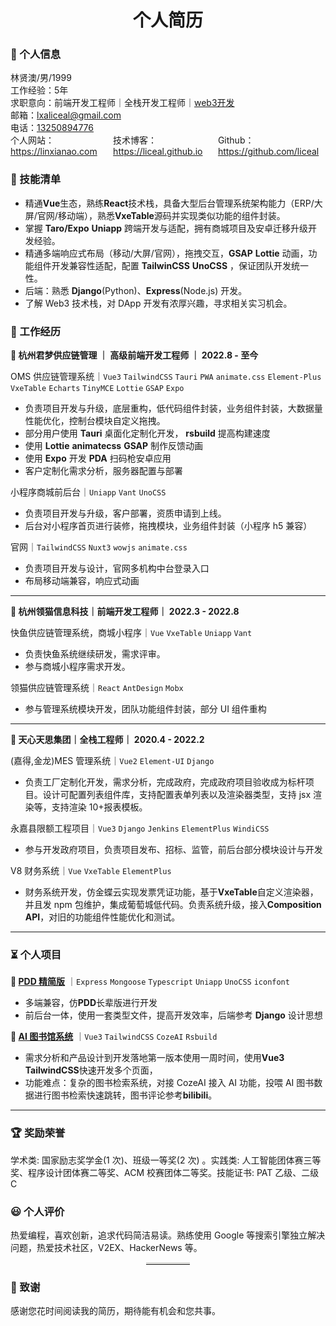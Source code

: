 <h1 style="text-align:center;">个人简历</h1>

### 👤 个人信息

<div>林贤澳/男/1999</div>
<div>工作经验：5年</div>
<div>求职意向：前端开发工程师｜全栈开发工程师｜<a href="https://t.me/liceal">web3开发</a></div>
<div>邮箱：<a href="mailto:lxaliceal@gmail.com">lxaliceal@gmail.com</a></div>
<div>电话：<a href="tel:13250894776">13250894776</a></div>
<div style="display:flex;justify-content: space-between;">
    <div>个人网站：<a href="https://linxianao.com">https://linxianao.com</a></div>
    <div>技术博客：<a href="https://liceal.github.io">https://liceal.github.io</a></div>
    <div>Github：<a href="https://liceal.github.io">https://github.com/liceal</a></div> 
</div>

### 🧾 技能清单

- 精通**Vue**生态，熟练**React**技术栈，具备大型后台管理系统架构能力（ERP/大屏/官网/移动端），熟悉**VxeTable**源码并实现类似功能的组件封装。
- 掌握 **Taro/Expo** **Uniapp** 跨端开发与适配，拥有商城项目及安卓迁移升级开发经验。
- 精通多端响应式布局（移动/大屏/官网），拖拽交互，**GSAP** **Lottie** 动画，功能组件开发兼容性适配，配置 **TailwinCSS** **UnoCSS** ，保证团队开发统一性。
- 后端：熟悉 **Django**(Python)、**Express**(Node.js) 开发。
- 了解 Web3 技术栈，对 DApp 开发有浓厚兴趣，寻求相关实习机会。

### 💼 工作经历

**🏢 杭州君梦供应链管理 ｜ 高级前端开发工程师 ｜ 2022.8 - 至今**

OMS 供应链管理系统｜`Vue3` `TailwindCSS` `Tauri` `PWA` `animate.css` `Element-Plus` `VxeTable` `Echarts` `TinyMCE` `Lottie` `GSAP` `Expo`

- 负责项目开发与升级，底层重构，低代码组件封装，业务组件封装，大数据量性能优化，控制台模块自定义拖拽。
- 部分用户使用 **Tauri** 桌面化定制化开发， **rsbuild** 提高构建速度
- 使用 **Lottie** **animatecss** **GSAP** 制作反馈动画
- 使用 **Expo** 开发 **PDA** 扫码枪安卓应用
- 客户定制化需求分析，服务器配置与部署

小程序商城前后台｜`Uniapp` `Vant` `UnoCSS`

- 负责项目开发与升级，客户部署，资质申请到上线。
- 后台对小程序首页进行装修，拖拽模块，业务组件封装（小程序 h5 兼容）

官网｜`TailwindCSS` `Nuxt3` `wowjs` `animate.css`

- 负责项目开发与设计，官网多机构中台登录入口
- 布局移动端兼容，响应式动画

---

**🏢 杭州领猫信息科技｜前端开发工程师｜ 2022.3 - 2022.8**

快鱼供应链管理系统，商城小程序｜`Vue` `VxeTable` `Uniapp` `Vant`

- 负责快鱼系统继续研发，需求评审。
- 参与商城小程序需求开发。

领猫供应链管理系统｜`React` `AntDesign` `Mobx`

- 参与管理系统模块开发，团队功能组件封装，部分 UI 组件重构

---

**🏢 天心天思集团｜全栈工程师｜ 2020.4 - 2022.2**

(嘉得,金龙)MES 管理系统｜`Vue2` `Element-UI` `Django`

- 负责工厂定制化开发，需求分析，完成政府，完成政府项目验收成为标杆项目。设计可配置列表组件库，支持配置表单列表以及渲染器类型，支持 jsx 渲染等，支持渲染 10+报表模板。

永嘉县限额工程项目｜`Vue3` `Django` `Jenkins` `ElementPlus` `WindiCSS`

- 参与开发政府项目，负责项目发布、招标、监管，前后台部分模块设计与开发

V8 财务系统｜`Vue` `VxeTable` `ElementPlus`

- 财务系统开发，仿金蝶云实现发票凭证功能，基于**VxeTable**自定义渲染器，并且发 npm 包维护，集成葡萄城低代码。负责系统升级，接入**Composition API**，对旧的功能组件性能优化和测试。

---

### ⏳ 个人项目

**📱 [PDD 精简版](https://github.com/liceal/mini-pdd)** ｜`Express` `Mongoose` `Typescript` `Uniapp` `UnoCSS` `iconfont`

- 多端兼容，仿**PDD**长辈版进行开发
- 前后台一体，使用一套类型文件，提高开发效率，后端参考 **Django** 设计思想

**📖 [AI 图书馆系统](https://endlesslib.com/)** ｜`Vue3` `TailwindCSS` `CozeAI` `Rsbuild`

- 需求分析和产品设计到开发落地第一版本使用一周时间，使用**Vue3** **TailwindCSS**快速开发多个页面，
- 功能难点：复杂的图书检索系统，对接 CozeAI 接入 AI 功能，投喂 AI 图书数据进行图书检索快速跳转，图书评论参考**bilibili**。

---

### 🏆 奖励荣誉

学术类: 国家励志奖学金(1 次)、班级一等奖(2 次) 。实践类: 人工智能团体赛三等奖、程序设计团体赛二等奖、ACM 校赛团体二等奖。技能证书: PAT 乙级、二级 C

### 😃 个人评价

热爱编程，喜欢创新，追求代码简洁易读。熟练使用 Google 等搜索引擎独立解决问题，热爱技术社区，V2EX、HackerNews 等。

<hr style="display: block;
    width: 14%;
    margin: 0px auto;
    border: 0 none;
    border-top: 3px solid #dededc;">

### 🤝 致谢

感谢您花时间阅读我的简历，期待能有机会和您共事。
